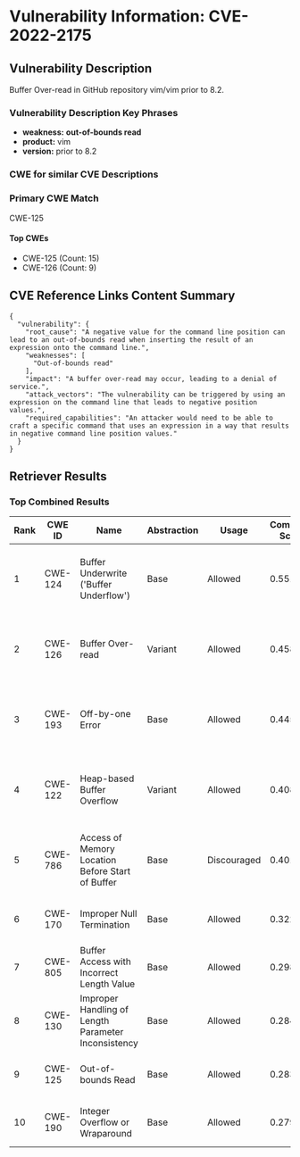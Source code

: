 # Vulnerability Information: CVE-2022-2175

## Vulnerability Description
Buffer Over-read in GitHub repository vim/vim prior to 8.2.

### Vulnerability Description Key Phrases
- **weakness:** **out-of-bounds read**
- **product:** vim
- **version:** prior to 8.2

### CWE for similar CVE Descriptions
### Primary CWE Match
CWE-125

#### Top CWEs
- CWE-125 (Count: 15)
- CWE-126 (Count: 9)

## CVE Reference Links Content Summary
```
{
  "vulnerability": {
    "root_cause": "A negative value for the command line position can lead to an out-of-bounds read when inserting the result of an expression onto the command line.",
    "weaknesses": [
      "Out-of-bounds read"
    ],
    "impact": "A buffer over-read may occur, leading to a denial of service.",
    "attack_vectors": "The vulnerability can be triggered by using an expression on the command line that leads to negative position values.",
    "required_capabilities": "An attacker would need to be able to craft a specific command that uses an expression in a way that results in negative command line position values."
  }
}
```

## Retriever Results

### Top Combined Results

| Rank | CWE ID | Name | Abstraction | Usage | Combined Score | Retrievers | Individual Scores |
|------|--------|------|-------------|-------|---------------|------------|-------------------|
| 1 | CWE-124 | Buffer Underwrite ('Buffer Underflow') | Base | Allowed | 0.5515 | dense, sparse, graph | dense: 0.545, sparse: 0.102, graph: 0.616 |
| 2 | CWE-126 | Buffer Over-read | Variant | Allowed | 0.4582 | dense, sparse, graph | dense: 0.560, sparse: 0.129, graph: 0.398 |
| 3 | CWE-193 | Off-by-one Error | Base | Allowed | 0.4452 | dense, sparse, graph | dense: 0.475, sparse: 0.079, graph: 0.454 |
| 4 | CWE-122 | Heap-based Buffer Overflow | Variant | Allowed | 0.4087 | dense, sparse, graph | dense: 0.494, sparse: 0.099, graph: 0.389 |
| 5 | CWE-786 | Access of Memory Location Before Start of Buffer | Base | Discouraged | 0.4011 | dense, sparse, graph | dense: 0.555, sparse: 0.095, graph: 0.615 |
| 6 | CWE-170 | Improper Null Termination | Base | Allowed | 0.3223 | sparse, graph | sparse: 0.070, graph: 0.789 |
| 7 | CWE-805 | Buffer Access with Incorrect Length Value | Base | Allowed | 0.2988 | dense, sparse | dense: 0.516, sparse: 0.071 |
| 8 | CWE-130 | Improper Handling of Length Parameter Inconsistency | Base | Allowed | 0.2840 | dense, sparse | dense: 0.485, sparse: 0.072 |
| 9 | CWE-125 | Out-of-bounds Read | Base | Allowed | 0.2839 | dense, sparse | dense: 0.478, sparse: 0.078 |
| 10 | CWE-190 | Integer Overflow or Wraparound | Base | Allowed | 0.2790 | dense, sparse | dense: 0.478, sparse: 0.070 |

